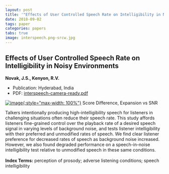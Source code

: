 ```yaml
---
layout: post
title: '"Effects of User Controlled Speech Rate on Intelligibility in Noisy Environments"'
date: 2018-09-02
tags: paper
categories: papers
tabs: true
image: interspeech.png-srcw.jpg
---
```


## Effects of User Controlled Speech Rate on Intelligibility in Noisy Environments
**Novak, J.S., Kenyon, R.V.**
- Publication: Hyderabad, India
- PDF: [interspeech-camera-ready.pdf](/documents/interspeech-camera-ready.pdf)


[![image](https://www.evl.uic.edu/output/originals/interspeech.png-srcw.jpg){:style="max-width: 100%"}](https://www.evl.uic.edu/output/originals/interspeech.png-srcw.jpg)
Score Difference, Expansion vs SNR

Talkers intentionally producing high-intelligibility speech for listeners in challenging situations often reduce their speech rate. This study affords listeners fine-grained control over the playback rate of a desired speech signal in varying levels of background noise, and tests listener intelligibility with their preferred and unmodified rates of speech. We find clear listener preference for decreased rates of speech as background noise increased. However, we also found degraded performance on a speech-in-noise intelligibility test relative to unmodified speech in these same conditions.<br><br>
<strong>Index Terms:</strong> perception of prosody; adverse listening conditions; speech intelligibility